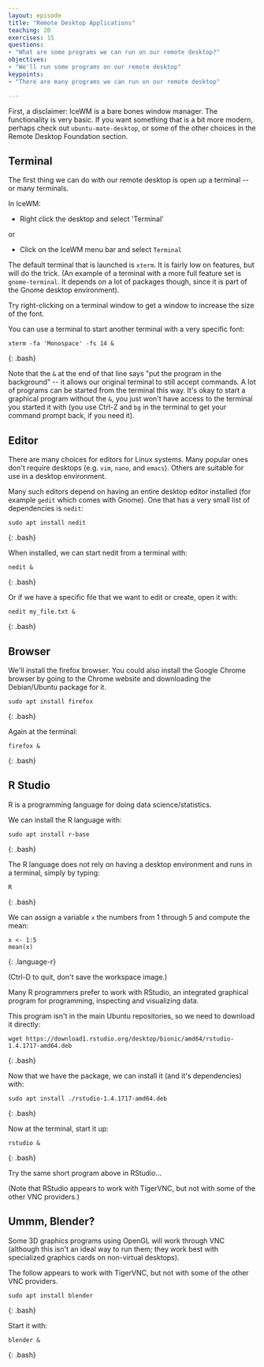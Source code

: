 ```yaml
---
layout: episode
title: "Remote Desktop Applications"
teaching: 20
exercises: 15
questions:
- "What are some programs we can run on our remote desktop?"
objectives:
- "We'll run some programs on our remote desktop"
keypoints:
- "There are many programs we can run on our remote desktop"

---
```


First, a disclaimer: IceWM is a bare bones window manager. The functionality is very
basic. If you want something that is a bit more modern, perhaps check out
`ubuntu-mate-desktop`, or some of the other choices in the Remote Desktop Foundation
section.

## Terminal

The first thing we can do with our remote desktop is open up a terminal -- or many terminals.

In IceWM:

* Right click the desktop and select 'Terminal'

or

* Click on the IceWM menu bar and select `Terminal`

The default terminal that is launched is `xterm`. It is fairly low on features, but will do the trick. (An example of a terminal with a more full feature set is `gnome-terminal`. It depends on a lot of packages though, since it is part of the Gnome desktop environment).

Try right-clicking on a terminal window to get a window to increase the size of the font.

You can use a terminal to start another terminal with a very specific font:

~~~
xterm -fa 'Monospace' -fs 14 &
~~~
{: .bash}

Note that the `&` at the end of that line says
"put the program in the background" -- it allows our original terminal to still
accept commands. A lot of programs can be started from the terminal this way.
It's okay to start a graphical program without the `&`, you just won't have access
to the terminal you started it with (you use Ctrl-Z and `bg` in the terminal to
get your command prompt back, if you need it).

## Editor

There are many choices for editors for Linux systems. Many popular ones don't require
desktops (e.g. `vim`, `nano`, and `emacs`). Others are suitable for use in a
desktop environment.

Many such editors depend on having an entire desktop editor installed (for example `gedit` which comes with Gnome). One that has a very small list of dependencies is `nedit`:

~~~
sudo apt install nedit
~~~
{: .bash}

When installed, we can start nedit from a terminal with:

~~~
nedit &
~~~
{: .bash}

Or if we have a specific file that we want to edit or create, open it with:

~~~
nedit my_file.txt &
~~~
{: .bash}

## Browser

We'll install the firefox browser. You could also install the Google Chrome
browser by going to the Chrome website and downloading the Debian/Ubuntu package
for it.

~~~
sudo apt install firefox
~~~
{: .bash}

Again at the terminal:

~~~
firefox &
~~~
{: .bash}

## R Studio

R is a programming language for doing data science/statistics.

We can install the R language with:

~~~
sudo apt install r-base
~~~
{: .bash}

The R language does not rely on having a desktop environment and runs in
a terminal, simply by typing:

~~~
R
~~~
{: .bash}

We can assign a variable `x` the numbers from 1 through 5 and compute the mean:

~~~
x <- 1:5
mean(x)
~~~
{: .language-r}

(Ctrl-D to quit, don't save the workspace image.)

Many R programmers prefer to work with RStudio, an integrated graphical program
for programming, inspecting and visualizing data.

This program isn't in the main Ubuntu repositories, so we need to download it
directly:

~~~
wget https://download1.rstudio.org/desktop/bionic/amd64/rstudio-1.4.1717-amd64.deb
~~~
{: .bash}

Now that we have the package, we can install it (and it's dependencies) with:

~~~
sudo apt install ./rstudio-1.4.1717-amd64.deb
~~~
{: .bash}

Now at the terminal, start it up:

~~~
rstudio &
~~~
{: .bash}

Try the same short program above in RStudio...

(Note that RStudio appears to work with TigerVNC, but not with some of the
other VNC providers.)

## Ummm, Blender?

Some 3D graphics programs using OpenGL will work through VNC (although this
isn't an ideal way to run them; they work best with specialized graphics
cards on non-virtual desktops).

The follow appears to work with TigerVNC, but not with some of the
other VNC providers.

~~~
sudo apt install blender
~~~
{: .bash}

Start it with:

~~~
blender &
~~~
{: .bash}

